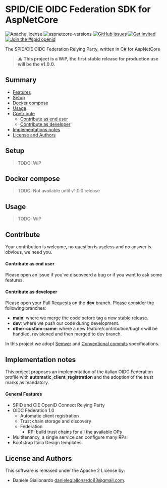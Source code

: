 # SPID/CIE OIDC Federation SDK for AspNetCore

![Apache license](https://img.shields.io/badge/license-Apache%202-blue.svg)
![aspnetcore-versions](https://img.shields.io/badge/aspnetcore-3.1%20%7C%205.0%20%7C%206.0-brightgreen)
[![GitHub issues](https://img.shields.io/github/issues/italia/spid-cie-oidc-aspnetcore.svg)](https://github.com/italia/spid-cie-oidc-aspnetcore/issues)
[![Get invited](https://slack.developers.italia.it/badge.svg)](https://slack.developers.italia.it/)
[![Join the #spid openid](https://img.shields.io/badge/Slack%20channel-%23spid%20openid-blue.svg)](https://developersitalia.slack.com/archives/C7E85ED1N/)

The SPID/CIE OIDC Federation Relying Party, written in C# for AspNetCore
> ⚠️ __This project is a WiP, the first stable release for production use will be the v1.0.0.__

## Summary

* [Features](#features)
* [Setup](#setup)
* [Docker compose](#docker-compose)
* [Usage](#usage)
* [Contribute](#contribute)
    * [Contribute as end user](#contribute-as-end-user)
    * [Contribute as developer](#contribute-as-developer)
* [Implementations notes](#implementation-notes)
* [License and Authors](#license-and-authors)

## Setup

> TODO: WiP

## Docker compose

> TODO: Not available until v1.0.0 release

## Usage

> TODO: WiP

## Contribute

Your contribution is welcome, no question is useless and no answer is obvious, we need you.

#### Contribute as end user

Please open an issue if you've discoveerd a bug or if you want to ask some features.

#### Contribute as developer

Please open your Pull Requests on the __dev__ branch. 
Please consider the following branches:

 - __main__: where we merge the code before tag a new stable release.
 - __dev__: where we push our code during development.
 - __other-custom-name__: where a new feature/contribution/bugfix will be handled, revisioned and then merged to dev branch.

In this project we adopt [Semver](https://semver.org/lang/it/) and
[Conventional commits](https://www.conventionalcommits.org/en/v1.0.0/) specifications.

## Implementation notes

This project proposes an implementation of the italian OIDC Federation profile with
__automatic_client_registration__ and the adoption of the trust marks as mandatory.

#### General Features

- SPID and CIE OpenID Connect Relying Party
- OIDC Federation 1.0
  - Automatic client registration
  - Trust chain storage and discovery
  - Federation 
    - RP: build trust chains for all the available OPs
- Multitenancy, a single service can configure many RPs
- Bootstrap Italia Design templates


## License and Authors

This software is released under the Apache 2 License by:

- Daniele Giallonardo <danielegiallonardo83@gmail.com>.

